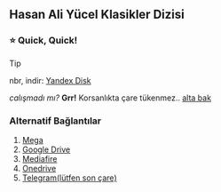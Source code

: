 ## Hasan Ali Yücel Klasikler Dizisi 

### ⭐ Quick, Quick!

> [!TIP]
> nbr, indir: [Yandex Disk]() <br>

*calışmadı mı?* **Grr!** Korsanlıkta çare tükenmez.. [alta bak](###alternatif-bağlantılar)




### Alternatif Bağlantılar

1. [Mega]()
2. [Google Drive]()
3. [Mediafire]()
4. [Onedrive]()
5. [Telegram(lütfen son çare)]()

